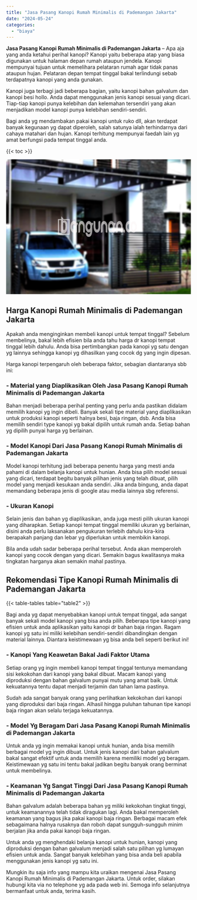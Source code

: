 ```yaml
---
title: "Jasa Pasang Kanopi Rumah Minimalis di Pademangan Jakarta"
date: "2024-05-24"
categories: 
  - "biaya"
---
```


**Jasa Pasang Kanopi Rumah Minimalis di Pademangan Jakarta** – Apa aja yang anda ketahui perihal kanopi? Kanopi yaitu beberapa atap yang biasa digunakan untuk halaman depan rumah ataupun jendela. Kanopi mempunyai tujuan untuk memelihara pelataran rumah agar tidak panas ataupun hujan. Pelataran depan tempat tinggal bakal terlindungi sebab terdapatnya kanopi yang anda gunakan.

Kanopi juga terbagi jadi beberapa bagian, yaitu kanopi bahan galvalum dan kanopi besi hollo. Anda dapat menggunakan jenis kanopi sesuai yang dicari. Tiap-tiap kanopi punya kelebihan dan kelemahan tersendiri yang akan menjadikan model kanopi punya kelebihan sendiri-sendiri.

Bagi anda yg mendambakan pakai kanopi untuk ruko dll, akan terdapat banyak kegunaan yg dapat diperoleh, salah satunya ialah terhindarnya dari cahaya matahari dan hujan. Kanopi terhitung mempunyai faedah lain yg amat berfungsi pada tempat tinggal anda.

{{< toc >}}

![Jasa Pasang Kanopi Rumah Minimalis di Pademangan Jakarta](/images/harga-kanopi-minimalis-49.png)

## Harga Kanopi Rumah Minimalis di Pademangan Jakarta

Apakah anda menginginkan membeli kanopi untuk tempat tinggal? Sebelum membelinya, bakal lebih efisien bila anda tahu harga dr kanopi tempat tinggal lebih dahulu. Anda bisa pertimbangkan pada kanopi yg satu dengan yg lainnya sehingga kanopi yg dihasilkan yang cocok dg yang ingin dipesan.

Harga kanopi terpengaruh oleh beberapa faktor, sebagian diantaranya sbb ini:

### \- Material yang Diaplikasikan Oleh Jasa Pasang Kanopi Rumah Minimalis di Pademangan Jakarta

Bahan menjadi beberapa perihal penting yang perlu anda pastikan didalam memilih kanopi yg ingin dibeli. Banyak sekali tipe material yang diaplikasikan untuk produksi kanopi seperti halnya besi, baja ringan, dsb. Anda bisa memilih sendiri type kanopi yg bakal dipilih untuk rumah anda. Setiap bahan yg dipilih punyai harga yg berlainan.

### \- Model Kanopi Dari Jasa Pasang Kanopi Rumah Minimalis di Pademangan Jakarta

Model kanopi terhitung jadi beberapa penentu harga yang mesti anda pahami di dalam belanja kanopi untuk hunian. Anda bisa pilih model sesuai yang dicari, terdapat begitu banyak pilihan jenis yang telah dibuat, pilih model yang menjadi kesukaan anda sendiri. Jika anda bingung, anda dapat memandang beberapa jenis di google atau media lainnya sbg referensi.

### \- Ukuran Kanopi

Selain jenis dan bahan yg diaplikasikan, anda juga mesti pilih ukuran kanopi yang diharapkan. Setiap kanopi tempat tinggal memiliki ukuran yg berlainan, disini anda perlu laksanakan pengukuran terlebih dahulu kira-kira berapakah panjang dan lebar yg diperlukan untuk membikin kanopi.

Bila anda udah sadar beberapa perihal tersebut. Anda akan memperoleh kanopi yang cocok dengan yang dicari. Semakin bagus kwalitasnya maka tingkatan harganya akan semakin mahal pastinya.

## Rekomendasi Tipe Kanopi Rumah Minimalis di Pademangan Jakarta

{{< table-tables table="table2" >}}

Bagi anda yg dapat menyebabkan kanopi untuk tempat tinggal, ada sangat banyak sekali model kanopi yang bisa anda pilih. Beberapa tipe kanopi yang efisien untuk anda aplikasikan yaitu kanopi dr bahan baja ringan. Ragam kanopi yg satu ini miliki kelebihan sendiri-sendiri dibandingkan dengan material lainnya. Diantara keistimewaan yg bisa anda beli seperti berikut ini!

### \- Kanopi Yang Keawetan Bakal Jadi Faktor Utama

Setiap orang yg ingin membeli kanopi tempat tinggal tentunya memandang sisi kekokohan dari kanopi yang bakal dibuat. Macam kanopi yang diproduksi dengan bahan galvalum punyai mutu yang amat baik. Untuk kekuatannya tentu dapat menjadi terjamin dan tahan lama pastinya.

Sudah ada sangat banyak orang yang perlihatkan kekokohan dari kanopi yang diproduksi dari baja ringan. Alhasil hingga puluhan tahunan tipe kanopi baja ringan akan selalu terjaga kekuatannya.

### \- Model Yg Beragam Dari Jasa Pasang Kanopi Rumah Minimalis di Pademangan Jakarta

Untuk anda yg ingin memakai kanopi untuk hunian, anda bisa memilih berbagai model yg ingin dibuat. Untuk jenis kanopi dari bahan galvalum bakal sangat efektif untuk anda memilih karena memiliki model yg beragam. Keistimewaan yg satu ini tentu bakal jadikan begitu banyak orang berminat untuk membelinya.

### \- Keamanan Yg Sangat Tinggi Dari Jasa Pasang Kanopi Rumah Minimalis di Pademangan Jakarta

Bahan galvalum adalah beberapa bahan yg miliki kekokohan tingkat tinggi, untuk keamanannya telah tidak diragukan lagi. Anda bakal memperoleh keamanan yang bagus jika pakai kanopi baja ringan. Berbagai macam efek sebagaimana halnya rusaknya dan roboh dapat sungguh-sungguh minim berjalan jika anda pakai kanopi baja ringan.

Untuk anda yg menghendaki belanja kanopi untuk hunian, kanopi yang diproduksi dengan bahan galvalum menjadi salah satu pilihan yg lumayan efisien untuk anda. Sangat banyak kelebihan yang bisa anda beli apabila menggunakan jenis kanopi yg satu ini.

Mungkin itu saja info yang mampu kita uraikan mengenai Jasa Pasang Kanopi Rumah Minimalis di Pademangan Jakarta. Untuk order, silakan hubungi kita via no telephone yg ada pada web ini. Semoga info selanjutnya bermanfaat untuk anda, terima kasih.
